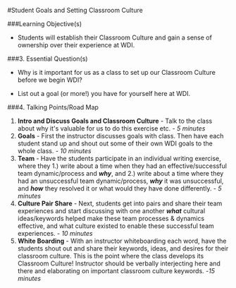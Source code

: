 #Student Goals and Setting Classroom Culture

###Learning Objective(s)
* Students will establish their Classroom Culture and gain a sense of ownership over their experience at WDI.

###3. Essential Question(s)
* Why is it important for us as a class to set up our Classroom Culture before we begin WDI?

* List out a goal (or more!) you have for yourself here at WDI.

###4. Talking Points/Road Map
1. **Intro and Discuss Goals and Classroom Culture** - Talk to the class about why it's valuable for us to do this exercise etc. - *5 minutes*
2. **Goals** - First the instructor discusses goals with class. Then have each student stand up and shout out some of their own WDI goals to the whole class. - *10 minutes*
3. **Team** - Have the students participate in an individual writing exercise, where they 1.) write about a time when they had an effective/successful team dynamic/process  and ***why***, and 2.) write about a time where they had an unsuccessful team dynamic/process, ***why*** it was unsuccessful, and ***how*** they resolved it or what would they have done differently. - *5 minutes*
4. **Culture Pair Share** - Next, students get into pairs and share their team experiences and start discussing with one another ***what*** cultural ideas/keywords helped make these team processes & dynamics effective, and what culture existed to enable these successful team experiences. - *10 minutes*
5. **White Boarding** - With an instructor whiteboarding each word, have the students shout out and share their keywords, ideas, and desires for their classroom culture. This is the point where the class develops its Classroom Culture! Instructor should be verbally interjecting here and there and elaborating on important classroom culture keywords. -*15 minutes*